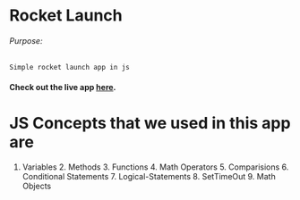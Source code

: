 # Rocket Launch

###### Purpose:
    Simple rocket launch app in js

#### Check out the live app [here](https://ramya-brs.github.io/Rocket-Launch/).
# JS Concepts that we used in this app are
1. Variables                                                                                                                                                                                                          2. Methods                                                                                                                                                                                                            3. Functions                                                                                                                                                                                                          4. Math Operators                                                                                                                                                                                                     5. Comparisions                                                                                                                                                                                                       6. Conditional Statements                                                                                                                                                                                             7. Logical-Statements                                                                                                                                                                                                 8. SetTimeOut      9. Math Objects                                                                                                                                                                                      
